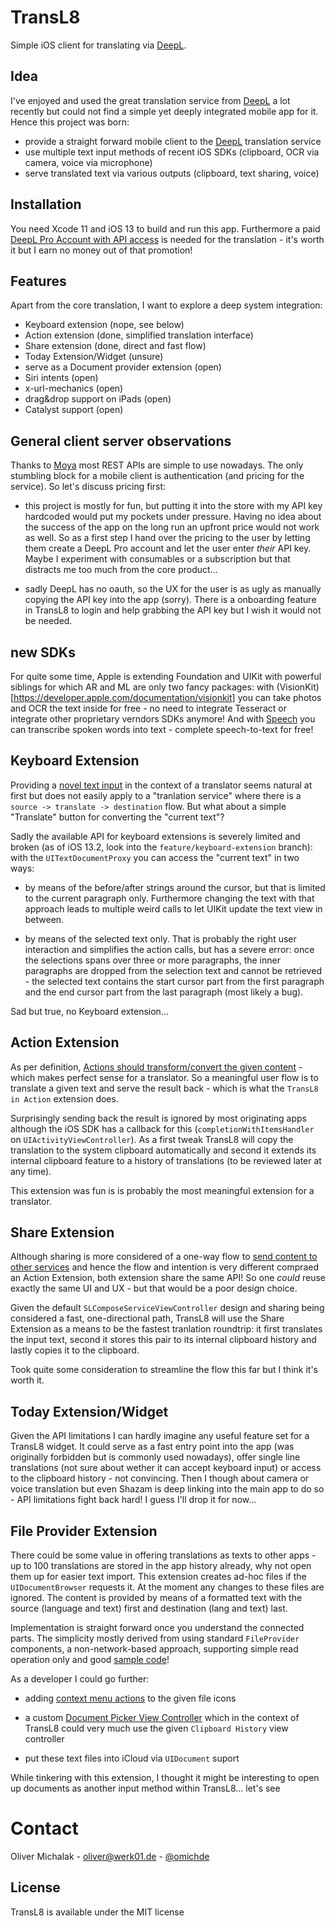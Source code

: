 # TransL8

Simple iOS client for translating via [DeepL](https://www.deepl.com).

## Idea

I've enjoyed and used the great translation service from [DeepL](https://www.deepl.com) a lot recently but could not find a simple yet deeply integrated mobile app for it. Hence this project was born:

- provide a straight forward mobile client to the [DeepL](https://www.deepl.com) translation service
- use multiple text input methods of recent iOS SDKs (clipboard, OCR via camera, voice via microphone)
- serve translated text via various outputs (clipboard, text sharing, voice)

## Installation

You need Xcode 11 and iOS 13 to build and run this app. Furthermore a paid [DeepL Pro Account with API access](https://www.deepl.com/pro-account.html) is needed for the translation - it's worth it but I earn no money out of that promotion!

## Features

Apart from the core translation, I want to explore a deep system integration:

- Keyboard extension (nope, see below)
- Action extension (done, simplified translation interface)
- Share extension (done, direct and fast flow)
- Today Extension/Widget (unsure)
- serve as a Document provider extension (open)
- Siri intents (open)
- x-url-mechanics (open)
- drag&drop support on iPads (open)
- Catalyst support (open)

## General client server observations

Thanks to [Moya](https://github.com/Moya/Moya) most REST APIs are simple to use nowadays. The only stumbling block for a mobile client is authentication (and pricing for the service). So let's discuss pricing first:

- this project is mostly for fun, but putting it into the store with my API key hardcoded would put my pockets under pressure. Having no idea about the success of the app on the long run an upfront price would not work as well. So as a first step I hand over the pricing to the user by letting them create a DeepL Pro account and let the user enter *their* API key. Maybe I experiment with consumables or a subscription but that distracts me too much from the core product...

- sadly DeepL has no oauth, so the UX for the user is as ugly as manually copying the API key into the app (sorry). There is a onboarding feature in TransL8 to login and help grabbing the API key but I wish it would not be needed.

## new SDKs

For quite some time, Apple is extending Foundation and UIKit with powerful siblings for which AR and ML are only two fancy packages: with (VisionKit)[https://developer.apple.com/documentation/visionkit] you can take photos and OCR the text inside for free - no need to integrate Tesseract or integrate other proprietary verndors SDKs anymore! And with [Speech](https://developer.apple.com/documentation/speech) you can transcribe spoken words into text - complete speech-to-text for free!

## Keyboard Extension

Providing a [novel text input](https://developer.apple.com/library/archive/documentation/General/Conceptual/ExtensibilityPG/CustomKeyboard.html) in the context of a translator seems natural at first but does not easily apply to a "tranlation service" where there is a `source -> translate -> destination` flow. But what about a simple "Translate" button for converting the "current text"?

Sadly the available API for keyboard extensions is severely limited and broken (as of iOS 13.2, look into the `feature/keyboard-extension` branch): with the `UITextDocumentProxy` you can access the "current text" in two ways:

- by means of the before/after strings around the cursor, but that is limited to the current paragraph only. Furthermore changing the text with that approach leads to multiple weird calls to let UIKit update the text view in between.

- by means of the selected text only. That is probably the right user interaction and simplifies the action calls, but has a severe error: once the selections spans over three or more paragraphs, the inner paragraphs are dropped from the selection text and cannot be retrieved - the selected text contains the start cursor part from the first paragraph and the end cursor part from the last paragraph (most likely a bug).

Sad but true, no Keyboard extension...

## Action Extension

As per definition, [Actions should transform/convert the given content](https://developer.apple.com/library/archive/documentation/General/Conceptual/ExtensibilityPG/Action.html) - which makes perfect sense for a translator. So a meaningful user flow is to translate a given text and serve the result back - which is what the `TransL8 in Action` extension does.

Surprisingly sending back the result is ignored by most originating apps although the iOS SDK has a callback for this (`completionWithItemsHandler` on `UIActivityViewController`). As a first tweak TransL8 will copy the translation to the system clipboard automatically and second it extends its internal clipboard feature to a history of translations (to be reviewed later at any time).

This extension was fun is is probably the most meaningful extension for a translator.

## Share Extension

Although sharing is more considered of a one-way flow to [send content to other services](https://developer.apple.com/library/archive/documentation/General/Conceptual/ExtensibilityPG/Share.html) and hence the flow and intention is very different compraed an Action Extension, both extension share the same API! So one *could* reuse exactly the same UI and UX - but that would be a poor design choice.

Given the default `SLComposeServiceViewController` design and sharing being considered a fast, one-directional path, TransL8 will use the Share Extension as a means to be the fastest tranlation roundtrip: it first translates the input text, second it stores this pair to its internal clipboard history and lastly copies it to the clipboard.

Took quite some consideration to streamline the flow this far but I think it's worth it.

## Today Extension/Widget

Given the API limitations I can hardly imagine any useful feature set for a TransL8 widget. It could serve as a fast entry point into the app (was originally forbidden but is commonly used nowadays), offer single line translations (not sure about wether it can accept keyboard input) or access to the clipboard history - not convincing. Then I though about camera or voice translation but even Shazam is deep linking into the main app to do so - API limitations fight back hard! I guess I'll drop it for now...

## File Provider Extension

There could be some value in offering translations as texts to other apps - up to 100 translations are stored in the app history already, why not open them up for easier text import. This extension creates ad-hoc files if the `UIDocumentBrowser` requests it. At the moment any changes to these files are ignored. The content is provided by means of a formatted text with the source (language and text) first and destination (lang and text) last.

Implementation is straight forward once you understand the connected parts. The simplicity mostly derived from using standard `FileProvider` components, a non-network-based approach, supporting simple read operation only and good [sample code](https://www.raywenderlich.com/697468-ios-file-provider-extension-tutorial)!

As a developer I could go further:

- adding [context menu actions](https://developer.apple.com/documentation/fileproviderUI) to the given file icons

- a custom [Document Picker View Controller](https://developer.apple.com/library/archive/documentation/General/Conceptual/ExtensibilityPG/FileProvider.html) which in the context of TransL8 could very much use the given `Clipboard History` view controller

- put these text files into iCloud via `UIDocument` suport

While tinkering with this extension, I thought it might be interesting to open up documents as another input method within TransL8... let's see

# Contact

Oliver Michalak - [oliver@werk01.de](mailto:oliver@werk01.de) - [@omichde](http://twitter.com/omichde)

## License

TransL8 is available under the MIT license
